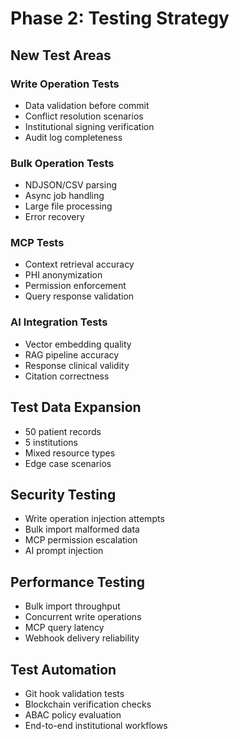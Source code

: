 # Phase 2: Testing Strategy

## New Test Areas

### Write Operation Tests
- Data validation before commit
- Conflict resolution scenarios
- Institutional signing verification
- Audit log completeness

### Bulk Operation Tests
- NDJSON/CSV parsing
- Async job handling
- Large file processing
- Error recovery

### MCP Tests
- Context retrieval accuracy
- PHI anonymization
- Permission enforcement
- Query response validation

### AI Integration Tests
- Vector embedding quality
- RAG pipeline accuracy
- Response clinical validity
- Citation correctness

## Test Data Expansion
- 50 patient records
- 5 institutions
- Mixed resource types
- Edge case scenarios

## Security Testing
- Write operation injection attempts
- Bulk import malformed data
- MCP permission escalation
- AI prompt injection

## Performance Testing
- Bulk import throughput
- Concurrent write operations
- MCP query latency
- Webhook delivery reliability

## Test Automation
- Git hook validation tests
- Blockchain verification checks
- ABAC policy evaluation
- End-to-end institutional workflows
